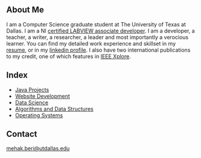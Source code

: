 ## About Me
I am a Computer Science graduate student at The University of Texas at Dallas. I am a NI [certified LABVIEW associate developer](https://www.youracclaim.com/badges/c6a933f3-0cd1-47f9-9b13-39095aa577af). I am a developer, a teacher, a writer, a researcher, a leader and most importantly a verocious learner. 
You can find my detailed work experience and skillset in my [resume](MehakBeri_Resume.pdf), or in my [linkedin profile](https://www.linkedin.com/in/mehakberi/). I also have two international publications to my credit, one of which features in [IEEE Xplore](http://ieeexplore.ieee.org/document/7238520/?reload=true). 

## Index

- [Java Projects](JavaProjects.md)
- [Website Development](webdev.md)
- [Data Science]()
- [Algorithms and Data Structures](algo.md)
- [Operating Systems](os.md)

## Contact

mehak.beri@utdallas.edu
